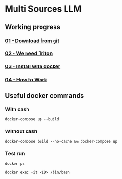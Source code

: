 # Multi Sources LLM

## Working progress

### [01 - Download from git](https://www.youtube.com/watch?v=3bDCCzIxKxE)

### [02 - We need Triton](https://www.youtube.com/watch?v=NTnCBO5HlQM)

### [03 - Install with docker](https://www.youtube.com/watch?v=NHb2PlVlK-8)

### [04 - How to Work](https://www.youtube.com/watch?v=Ki5lS6HTEM8)

## Useful docker commands

### With cash
```
docker-compose up --build
```

### Without cash

```
docker-compose build --no-cache && docker-compose up
```

### Test run

```
docker ps
```

```
docker exec -it <ID> /bin/bash
```
